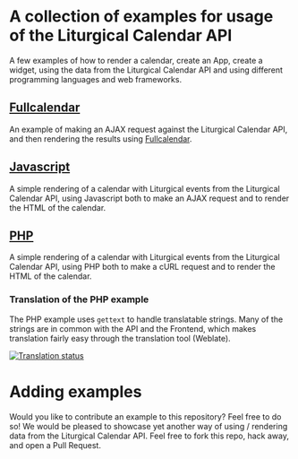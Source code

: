 # A collection of examples for usage of the Liturgical Calendar API
A few examples of how to render a calendar, create an App, create a widget, using the data from the Liturgical Calendar API and using different programming languages and web frameworks.

## [Fullcalendar](https://litcal.johnromanodorazio.com/examples/fullcalendar)
An example of making an AJAX request against the Liturgical Calendar API, and then rendering the results using [Fullcalendar](https://github.com/fullcalendar/fullcalendar).

## [Javascript](https://litcal.johnromanodorazio.com/examples/javascript)
A simple rendering of a calendar with Liturgical events from the Liturgical Calendar API, using Javascript both to make an AJAX request and to render the HTML of the calendar.

## [PHP](https://litcal.johnromanodorazio.com/examples/php)
A simple rendering of a calendar with Liturgical events from the Liturgical Calendar API, using PHP both to make a cURL request and to render the HTML of the calendar.

### Translation of the PHP example
The PHP example uses `gettext` to handle translatable strings. Many of the strings are in common with the API and the Frontend, which makes translation fairly easy through the translation tool (Weblate).

<a href="https://translate.johnromanodorazio.com/engage/liturgical-calendar/">
<img src="https://translate.johnromanodorazio.com/widgets/liturgical-calendar/-/php-example/open-graph.png" alt="Translation status" />
</a>

# Adding examples
Would you like to contribute an example to this repository? Feel free to do so! We would be pleased to showcase yet another way of using / rendering data from the Liturgical Calendar API. Feel free to fork this repo, hack away, and open a Pull Request.

